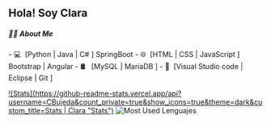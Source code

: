 
<h2> Hola! Soy Clara </h2>
<h5> 👩‍💻 About Me </h5>
- 💻&nbsp;  [Python | Java | C# ]  SpringBoot 
- 🌐&nbsp;  [HTML | CSS | JavaScript ] Bootstrap | Angular
- 🛢 &nbsp;  [MySQL | MariaDB ]
- 🔧&nbsp;  [Visual Studio code | Eclipse | Git ]

[![Stats](https://github-readme-stats.vercel.app/api?username=CBujeda&count_private=true&show_icons=true&theme=dark&custom_title=Stats | Clara  "Stats")](https://github.com/CBujeda "Stats")
![Most Used Lenguajes](https://github-readme-stats.vercel.app/api/top-langs/?username=CBujeda&layout=compact&text_color=daf7dc&bg_color=151515 "Most Used Lenguajes")


<!---
- 👋 Hi, I’m @CBujeda
- 👀 I’m interested in ...
- 🌱 I’m currently learning ...
- 💞️ I’m looking to collaborate on ...
- 📫 How to reach me ...
CBujeda/CBujeda is a ✨ special ✨ repository because its `README.md` (this file) appears on your GitHub profile.
You can click the Preview link to take a look at your changes.
--->
